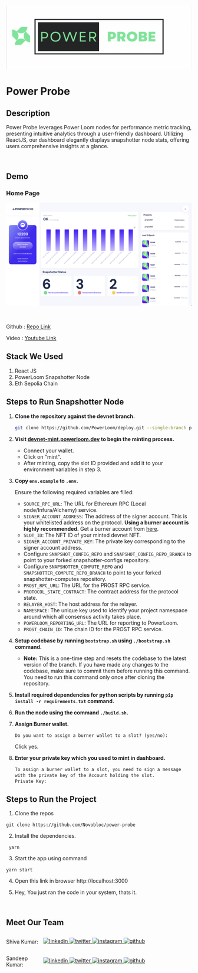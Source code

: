 <br>

![Brand](images/brand.png)

# Power Probe

## Description
Power Probe leverages Power Loom nodes for performance metric tracking, presenting intuitive analytics through a user-friendly dashboard. Utilizing ReactJS, our dashboard elegantly displays snapshotter node stats, offering users comprehensive insights at a glance.

<br>

## Demo

### Home Page

![Home](images/dashboard.png)

<br>

Github : <a style="margin-bottom: 5px;" href="https://github.com/Novobloc/power-probe" target="_blank"> Repo Link </a>

Video : <a style="margin-bottom: 5px;" href="put the video like here" target="_blank"> Youtube Link </a>

## Stack We Used

1. React JS
2. PowerLoom Snapshotter Node
3. Eth Sepolia Chain

## Steps to Run Snapshotter Node

1. **Clone the repository against the devnet branch.**

   ```bash
   git clone https://github.com/PowerLoom/deploy.git --single-branch powerloom_deploy --branch devnet && cd powerloom_deploy
   ```

2. **Visit [devnet-mint.powerloom.dev](https://devnet-mint.powerloom.dev) to begin the minting process.**

   - Connect your wallet.
   - Click on "mint".
   - After minting, copy the slot ID provided and add it to your environment variables in step 3.

3. **Copy `env.example` to `.env`.**

   Ensure the following required variables are filled:

   - `SOURCE_RPC_URL`: The URL for Ethereum RPC (Local node/Infura/Alchemy) service.
   - `SIGNER_ACCOUNT_ADDRESS`: The address of the signer account. This is your whitelisted address on the protocol. **Using a burner account is highly recommended.**
     Get a burner account from [here](https://devnet-mint.powerloom.dev/burner).
   - `SLOT_ID`: The NFT ID of your minted devnet NFT.
   - `SIGNER_ACCOUNT_PRIVATE_KEY`: The private key corresponding to the signer account address.
   - Configure `SNAPSHOT_CONFIG_REPO` and `SNAPSHOT_CONFIG_REPO_BRANCH` to point to your forked snapshotter-configs repository.
   - Configure `SNAPSHOTTER_COMPUTE_REPO` and `SNAPSHOTTER_COMPUTE_REPO_BRANCH` to point to your forked snapshotter-computes repository.
   - `PROST_RPC_URL`: The URL for the PROST RPC service.
   - `PROTOCOL_STATE_CONTRACT`: The contract address for the protocol state.
   - `RELAYER_HOST`: The host address for the relayer.
   - `NAMESPACE`: The unique key used to identify your project namespace around which all consensus activity takes place.
   - `POWERLOOM_REPORTING_URL`: The URL for reporting to PowerLoom.
   - `PROST_CHAIN_ID`: The chain ID for the PROST RPC service.

4. **Setup codebase by running `bootstrap.sh` using `./bootstrap.sh` command.**

   - **Note:** This is a one-time step and resets the codebase to the latest version of the branch. If you have made any changes to the codebase, make sure to commit them before running this command. You need to run this command only once after cloning the repository.

5. **Install required dependencies for python scripts by running `pip install -r requirements.txt` command.**

6. **Run the node using the command `./build.sh`.**

7. **Assign Burner wallet.**

   ```
   Do you want to assign a burner wallet to a slot? (yes/no):
   ```

   Click yes.

8. **Enter your private key which you used to mint in dashboard.**

   ```
   To assign a burner wallet to a slot, you need to sign a message with the private key of the Account holding the slot.
   Private Key:
   ```

## Steps to Run the Project

1. Clone the repos

```
git clone https://github.com/Novobloc/power-probe
```

2. Install the dependencies.

```
 yarn
```

3. Start the app using command

```
yarn start
```

4. Open this link in browser http://localhost:3000

5. Hey, You just ran the code in your system, thats it.

<br>

## Meet Our Team

<div style="display: flex; justify-content: space-between; align-items: center;">
   <p style="flex:1">Shiva Kumar: </p>
   <div style="flex:4; justify-content: space-between;">
      <a href="https://www.linkedin.com/in/shivamangina/" target="_blank">
      <img src=https://img.shields.io/badge/linkedin-%2300acee.svg?color=405DE6&style=for-the-badge&logo=linkedin&logoColor=white alt=linkedin style="margin-bottom: 5px;" />
      </a>
      <a href="https://twitter.com/shivakmangina" target="_blank">
      <img src=https://img.shields.io/badge/twitter-%2300acee.svg?color=1DA1F2&style=for-the-badge&logo=twitter&logoColor=white alt=twitter style="margin-bottom: 5px;" />
      </a>
      <a href="https://www.instagram.com/shiva_mangina" target="_blank">
      <img src=https://img.shields.io/badge/instagram-%ff5851db.svg?color=C13584&style=for-the-badge&logo=instagram&logoColor=white alt=instagram style="margin-bottom: 5px;" />
      </a>
      <a href="https://github.com/shivamangina" target="_blank">
      <img src=https://img.shields.io/badge/GitHub-100000?style=for-the-badge&logo=github&logoColor=white alt=github style="margin-bottom: 5px;" />
      </a>
   </div>
</div>

<div style="display: flex; justify-content: space-between; align-items: center;">
   <p style="flex:1">Sandeep Kumar: </p>
   <div style="flex:4; justify-content: space-between;">
      <a href="https://www.linkedin.com/in/satyasandeep" target="_blank">
      <img src=https://img.shields.io/badge/linkedin-%2300acee.svg?color=405DE6&style=for-the-badge&logo=linkedin&logoColor=white alt=linkedin style="margin-bottom: 5px;" />
      </a>
      <a href="https://twitter.com/satyasandeep76" target="_blank">
      <img src=https://img.shields.io/badge/twitter-%2300acee.svg?color=1DA1F2&style=for-the-badge&logo=twitter&logoColor=white alt=twitter style="margin-bottom: 5px;" />
      </a>
      <a href="https://www.instagram.com/satyasandeep007" target="_blank">
      <img src=https://img.shields.io/badge/instagram-%ff5851db.svg?color=C13584&style=for-the-badge&logo=instagram&logoColor=white alt=instagram style="margin-bottom: 5px;" />
      </a>
      <a href="https://github.com/satyasandeep007" target="_blank">
      <img src=https://img.shields.io/badge/GitHub-100000?style=for-the-badge&logo=github&logoColor=white alt=github style="margin-bottom: 5px;" />
      </a>
   </div>
</div>
